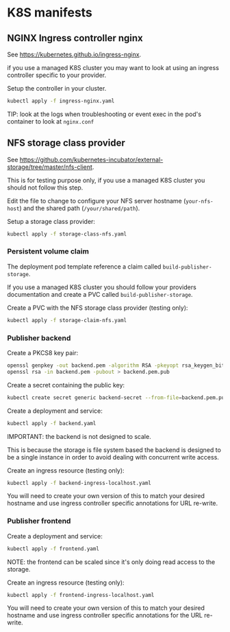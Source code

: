 # K8S manifests

## NGINX Ingress controller nginx

See https://kubernetes.github.io/ingress-nginx.

if you use a managed K8S cluster you may want to look at using an ingress
 controller specific to your provider.

Setup the controller in your cluster.
```bash
kubectl apply -f ingress-nginx.yaml
```

TIP: look at the logs when troubleshooting or event exec in the pod's container
to look at `nginx.conf`

## NFS storage class provider

See https://github.com/kubernetes-incubator/external-storage/tree/master/nfs-client.

This is for testing purpose only, if you use a managed K8S cluster you should
 not follow this step.

Edit the file to change to configure your NFS server hostname (`your-nfs-host`)
 and the shared path (`/your/shared/path`).

Setup a storage class provider:
```bash
kubectl apply -f storage-class-nfs.yaml
```

### Persistent volume claim

The deployment pod template reference a claim called `build-publisher-storage`.

If you use a managed K8S cluster you should follow your providers documentation
 and create a PVC called `build-publisher-storage`.

Create a PVC with the NFS storage class provider (testing only):
```bash
kubectl apply -f storage-claim-nfs.yaml
```

### Publisher backend

Create a PKCS8 key pair:
```bash
openssl genpkey -out backend.pem -algorithm RSA -pkeyopt rsa_keygen_bits:2048
openssl rsa -in backend.pem -pubout > backend.pem.pub
```

Create a secret containing the public key:
```bash
kubectl create secret generic backend-secret --from-file=backend.pem.pub
```

Create a deployment and service:
```bash
kubectl apply -f backend.yaml
```

IMPORTANT: the backend is not designed to scale.

This is because the storage is file system based the backend is designed to be
 a single instance in order to avoid dealing with concurrent write access.

Create an ingress resource (testing only):
```bash
kubectl apply -f backend-ingress-localhost.yaml
```

You will need to create your own version of this to match your desired hostname
 and use ingress controller specific annotations for URL re-write.

### Publisher frontend

Create a deployment and service:
```bash
kubectl apply -f frontend.yaml
```

NOTE: the frontend can be scaled since it's only doing read access to the storage.

Create an ingress resource (testing only):
```bash
kubectl apply -f frontend-ingress-localhost.yaml
```

You will need to create your own version of this to match your desired hostname
 and use ingress controller specific annotations for the URL re-write.
